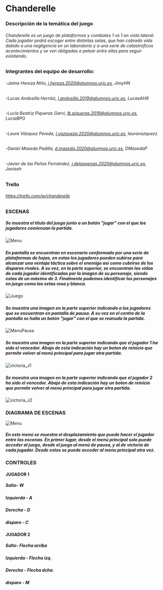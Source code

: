 # Chanderelle

### Descripción de la temática del juego
###### Chanderelle es un juego de plataformas y combates 1 vs 1 en vista lateral. Cada jugador podrá escoger entre distintas setas, que han cobrado vida debido a una negligencia en un laboratorio y a una serie de catastróficos acontecimientos y se ven obligadas a pelear entre ellas para seguir existiendo.
### Integrantes del equipo de desarrollo:
###### -Jaime Hereza Niño, j.hereza.2020@alumnos.urjc.es, JimyHN
###### -Lucas Andosilla Herráiz, l.andosilla.2019@alumnos.urjc.es, LucasAH9
###### -Lucía Beatriz Piqueras Garví, lb.piqueras.2019@alumnos.urjc.es, LuciaBPG
###### -Laura Vázquez Pereda, l.vazquezp.2020@alumnos.urjc.es, lauravazquezz
###### -Daniel Maseda Padilla, d.maseda.2020@alumnos.urjc.es, DMasedaP
###### -Javier de las Peñas Fernández, j.delaspenas.2020@alumnos.urjc.es, Javieeh
### Trello
###### https://trello.com/w/chanderelle
### ESCENAS
##### Se muestra el titulo del juego junto a un botón "jugar" con el que los jugadores comienzan la partida.
![Menu](/capturas/menu.PNG)
###
##### En pantalla se encuentran en escenario conformado por una serie de plataformas de hojas, en estas los jugadores pueden subirse para alcanzar una ventaja táctica sobre el enemigo así como cubrirse de los disparos rivales. A su vez, en la parte superior, se encuentran las vidas de cada jugador identificadas por la imagen de su personaje, siendo estas de un máximo de 3. Finalmente podemos identificar los personajes en juego como las setas rosa y blanca.
![Juego](/capturas/juego.png)
###
##### Se muestra una imagen en la parte superior indicando a los jugadores que se encuentran en pantalla de pausa. A su vez en el centro de la pantalla se halla un botón "jugar" con el que se reanuda la partida.
![MenuPausa](/capturas/menuPausa.png)
###
##### Se muestra una imagen en la parte superior indicando que el jugador 1 ha sido el vencedor. Abajo de esta indicación hay un boton de reinicio que permite volver al menú principal para jugar otra partida.
![victoria_J1](/capturas/victoria_J1.PNG)
###
##### Se muestra una imagen en la parte superior indicando que el jugador 2 ha sido el vencedor. Abajo de esta indicación hay un boton de reinicio que permite volver al menú principal para jugar otra partida.
![victoria_J2](/capturas/victoria_J2.PNG)
### DIAGRAMA DE ESCENAS
![Menu](/capturas/diagrama.png)
##### En este menú se muestra el desplazamiento que puede hacer el jugador entre las escenas. En primer lugar, desde el menú principal solo puede acceder al juego, desde el juego al menú de pausa, y al de victoria de cada jugador. Desde estos se puede acceder al menu principal otra vez.
### CONTROLES
#### JUGADOR 1
##### Salto- W
##### Izquierda - A
##### Derecha - D
##### disparo - C
#### JUGADOR 2
##### Salto- Flecha arriba
##### Izquierda - Flecha izq.
##### Derecha - Flecha dcha.
##### disparo - M
